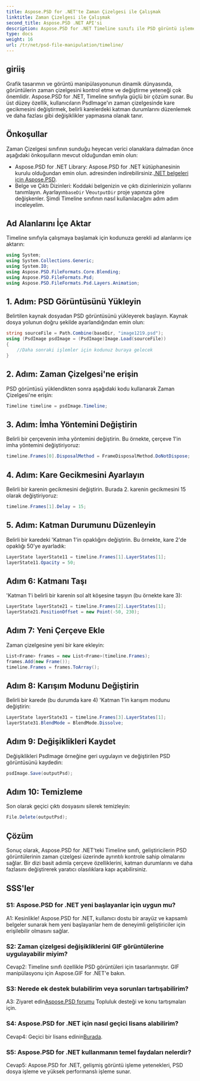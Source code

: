 ```yaml
---
title: Aspose.PSD for .NET'te Zaman Çizelgesi ile Çalışmak
linktitle: Zaman Çizelgesi ile Çalışmak
second_title: Aspose.PSD .NET API'si
description: Aspose.PSD for .NET Timeline sınıfı ile PSD görüntü işlemeyi geliştirin. Çerçeve özelliklerini, katman durumlarını kontrol edin ve yaratıcı olasılıkları zahmetsizce ortaya çıkarın.
type: docs
weight: 16
url: /tr/net/psd-file-manipulation/timeline/
---
```

## giriiş
Grafik tasarımın ve görüntü manipülasyonunun dinamik dünyasında, görüntülerin zaman çizelgesini kontrol etme ve değiştirme yeteneği çok önemlidir. Aspose.PSD for .NET, Timeline sınıfıyla güçlü bir çözüm sunar. Bu üst düzey özellik, kullanıcıların PsdImage'ın zaman çizelgesinde kare gecikmesini değiştirmek, belirli karelerdeki katman durumlarını düzenlemek ve daha fazlası gibi değişiklikler yapmasına olanak tanır.
## Önkoşullar
Zaman Çizelgesi sınıfının sunduğu heyecan verici olanaklara dalmadan önce aşağıdaki önkoşulların mevcut olduğundan emin olun:
-  Aspose.PSD for .NET Library: Aspose.PSD for .NET kütüphanesinin kurulu olduğundan emin olun. adresinden indirebilirsiniz.[.NET belgeleri için Aspose.PSD](https://reference.aspose.com/psd/net/).
-  Belge ve Çıktı Dizinleri: Koddaki belgenizin ve çıktı dizinlerinizin yollarını tanımlayın. Ayarlayın`baseDir` Ve`outputDir` proje yapınıza göre değişkenler.
Şimdi Timeline sınıfının nasıl kullanılacağını adım adım inceleyelim.
## Ad Alanlarını İçe Aktar
Timeline sınıfıyla çalışmaya başlamak için kodunuza gerekli ad alanlarını içe aktarın:
```csharp
using System;
using System.Collections.Generic;
using System.IO;
using Aspose.PSD.FileFormats.Core.Blending;
using Aspose.PSD.FileFormats.Psd;
using Aspose.PSD.FileFormats.Psd.Layers.Animation;
```
## 1. Adım: PSD Görüntüsünü Yükleyin
Belirtilen kaynak dosyadan PSD görüntüsünü yükleyerek başlayın. Kaynak dosya yolunun doğru şekilde ayarlandığından emin olun:
```csharp
string sourceFile = Path.Combine(baseDir, "image1219.psd");
using (PsdImage psdImage = (PsdImage)Image.Load(sourceFile))
{
    //Daha sonraki işlemler için kodunuz buraya gelecek
}
```
## 2. Adım: Zaman Çizelgesi'ne erişin
PSD görüntüsü yüklendikten sonra aşağıdaki kodu kullanarak Zaman Çizelgesi'ne erişin:
```csharp
Timeline timeline = psdImage.Timeline;
```
## 3. Adım: İmha Yöntemini Değiştirin
Belirli bir çerçevenin imha yöntemini değiştirin. Bu örnekte, çerçeve 1'in imha yöntemini değiştiriyoruz:
```csharp
timeline.Frames[0].DisposalMethod = FrameDisposalMethod.DoNotDispose;
```
## 4. Adım: Kare Gecikmesini Ayarlayın
Belirli bir karenin gecikmesini değiştirin. Burada 2. karenin gecikmesini 15 olarak değiştiriyoruz:
```csharp
timeline.Frames[1].Delay = 15;
```
## 5. Adım: Katman Durumunu Düzenleyin
Belirli bir karedeki 'Katman 1'in opaklığını değiştirin. Bu örnekte, kare 2'de opaklığı 50'ye ayarladık:
```csharp
LayerState layerState11 = timeline.Frames[1].LayerStates[1];
layerState11.Opacity = 50;
```
## Adım 6: Katmanı Taşı
'Katman 1'i belirli bir karenin sol alt köşesine taşıyın (bu örnekte kare 3):
```csharp
LayerState layerState21 = timeline.Frames[2].LayerStates[1];
layerState21.PositionOffset = new Point(-50, 230);
```
## Adım 7: Yeni Çerçeve Ekle
Zaman çizelgesine yeni bir kare ekleyin:
```csharp
List<Frame> frames = new List<Frame>(timeline.Frames);
frames.Add(new Frame());
timeline.Frames = frames.ToArray();
```
## Adım 8: Karışım Modunu Değiştirin
Belirli bir karede (bu durumda kare 4) 'Katman 1'in karışım modunu değiştirin:
```csharp
LayerState layerState31 = timeline.Frames[3].LayerStates[1];
layerState31.BlendMode = BlendMode.Dissolve;
```
## Adım 9: Değişiklikleri Kaydet
Değişiklikleri PsdImage örneğine geri uygulayın ve değiştirilen PSD görüntüsünü kaydedin:
```csharp
psdImage.Save(outputPsd);
```
## Adım 10: Temizleme
Son olarak geçici çıktı dosyasını silerek temizleyin:
```csharp
File.Delete(outputPsd);
```
## Çözüm

Sonuç olarak, Aspose.PSD for .NET'teki Timeline sınıfı, geliştiricilerin PSD görüntülerinin zaman çizelgesi üzerinde ayrıntılı kontrole sahip olmalarını sağlar. Bir dizi basit adımla çerçeve özelliklerini, katman durumlarını ve daha fazlasını değiştirerek yaratıcı olasılıklara kapı açabilirsiniz.

## SSS'ler

### S1: Aspose.PSD for .NET yeni başlayanlar için uygun mu?

A1: Kesinlikle! Aspose.PSD for .NET, kullanıcı dostu bir arayüz ve kapsamlı belgeler sunarak hem yeni başlayanlar hem de deneyimli geliştiriciler için erişilebilir olmasını sağlar.

### S2: Zaman çizelgesi değişikliklerini GIF görüntülerine uygulayabilir miyim?

Cevap2: Timeline sınıfı özellikle PSD görüntüleri için tasarlanmıştır. GIF manipülasyonu için Aspose.GIF for .NET'e bakın.

### S3: Nerede ek destek bulabilirim veya sorunları tartışabilirim?

 A3: Ziyaret edin[Aspose.PSD forumu](https://forum.aspose.com/c/psd/34) Topluluk desteği ve konu tartışmaları için.

### S4: Aspose.PSD for .NET için nasıl geçici lisans alabilirim?

 Cevap4: Geçici bir lisans edinin[Burada](https://purchase.aspose.com/temporary-license/).

### S5: Aspose.PSD for .NET kullanmanın temel faydaları nelerdir?

Cevap5: Aspose.PSD for .NET, gelişmiş görüntü işleme yetenekleri, PSD dosya işleme ve yüksek performanslı işleme sunar.